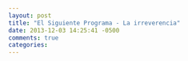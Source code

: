 ```yaml
---
layout: post
title: "El Siguiente Programa - La irreverencia"
date: 2013-12-03 14:25:41 -0500
comments: true
categories: 
---
```

